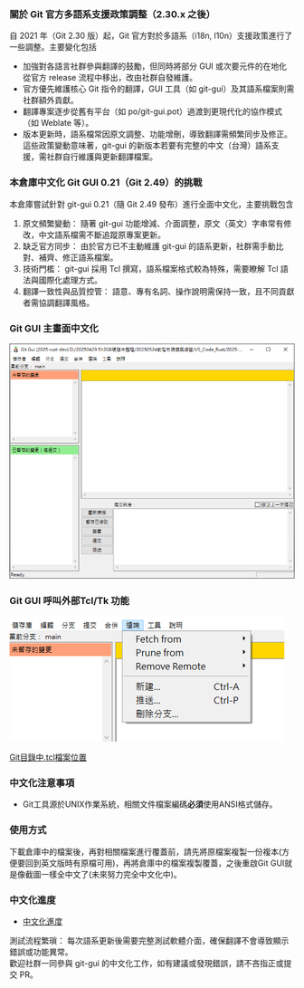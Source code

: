 ### 關於 Git 官方多語系支援政策調整（2.30.x 之後）  

自 2021 年（Git 2.30 版）起，Git 官方對於多語系（i18n, l10n）支援政策進行了一些調整。主要變化包括  

 - 加強對各語言社群參與翻譯的鼓勵，但同時將部分 GUI 或次要元件的在地化從官方 release 流程中移出，改由社群自發維護。  
 - 官方優先維護核心 Git 指令的翻譯，GUI 工具（如 git-gui）及其語系檔案則需社群額外貢獻。  
 - 翻譯專案逐步從舊有平台（如 po/git-gui.pot）過渡到更現代化的協作模式（如 Weblate 等）。  
 - 版本更新時，語系檔常因原文調整、功能增刪，導致翻譯需頻繁同步及修正。  
這些政策變動意味著，git-gui 的新版本若要有完整的中文（台灣）語系支援，需社群自行維護與更新翻譯檔案。  

### 本倉庫中文化 Git GUI 0.21（Git 2.49）的挑戰  

本倉庫嘗試針對 git-gui 0.21（隨 Git 2.49 發布）進行全面中文化，主要挑戰包含  

1. 原文頻繁變動： 隨著 git-gui 功能增減、介面調整，原文（英文）字串常有修改，中文語系檔需不斷追蹤原專案更新。  
2. 缺乏官方同步： 由於官方已不主動維護 git-gui 的語系更新，社群需手動比對、補齊、修正語系檔案。  
3. 技術門檻： git-gui 採用 Tcl 撰寫，語系檔案格式較為特殊，需要瞭解 Tcl 語法與國際化處理方式。  
4. 翻譯一致性與品質控管： 語意、專有名詞、操作說明需保持一致，且不同貢獻者需協調翻譯風格。  

### Git GUI 主畫面中文化  

![Git GUI 主畫面](pic/Git-GUI-main-win-1.png)  

### Git GUI 呼叫外部Tcl/Tk 功能  

![Git GUI 主畫面外部Tcl/Tk功能](pic/Git-GUI-main-win-2.png)  

[Git目錄中.tcl檔案位置](git-dir-tree.txt) 

### 中文化注意事項  

 - Git工具源於UNIX作業系統，相關文件檔案編碼**必須**使用ANSI格式儲存。  

### 使用方式  

下載倉庫中的檔案後，再對相關檔案進行覆蓋前，請先將原檔案複製一份複本(方便要回到英文版時有原檔可用)，再將倉庫中的檔案複製覆蓋，之後重啟Git GUI就是像截圖一樣全中文了(未來努力完全中文化中)。  

### 中文化進度  

 - [中文化進度](history.md)

測試流程繁瑣： 每次語系更新後需要完整測試軟體介面，確保翻譯不會導致顯示錯誤或功能異常。  
歡迎社群一同參與 git-gui 的中文化工作，如有建議或發現錯誤，請不吝指正或提交 PR。  
